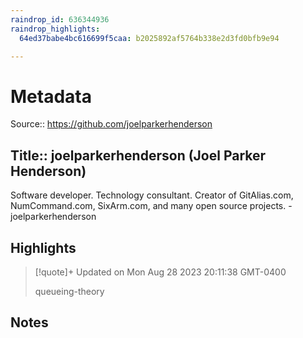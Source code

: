 ```yaml
---
raindrop_id: 636344936
raindrop_highlights:
  64ed37babe4bc616699f5caa: b2025892af5764b338e2d3fd0bfb9e94

---
```


# Metadata
Source:: https://github.com/joelparkerhenderson

Title:: joelparkerhenderson (Joel Parker Henderson)
---

Software developer. Technology consultant. Creator of GitAlias.com,  NumCommand.com, SixArm.com, and many open source projects.  - joelparkerhenderson

## Highlights

> [!quote]+ Updated on Mon Aug 28 2023 20:11:38 GMT-0400
>
> queueing-theory
## Notes
